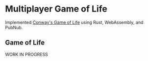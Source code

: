 # Multiplayer Game of Life
Implemented [Conway's Game of Life](https://rustwasm.github.io/docs/book/game-of-life/rules.html) using Rust, WebAssembly, and PubNub. 

## Game of Life
WORK IN PROGRESS
